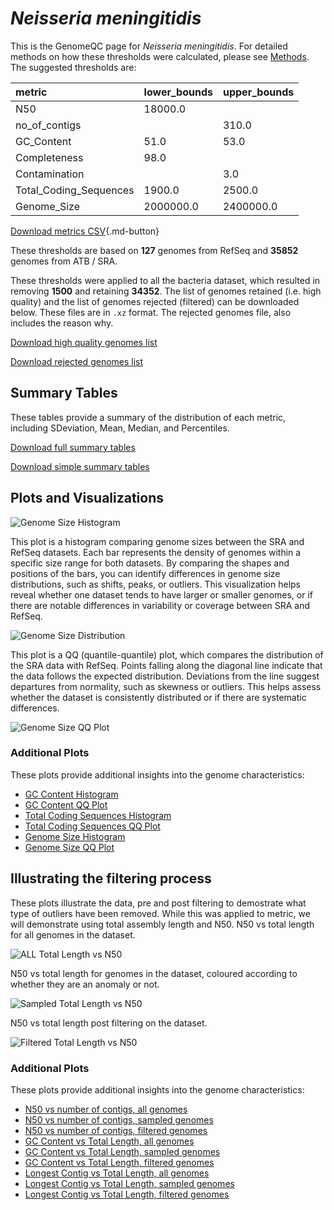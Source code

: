# *Neisseria meningitidis*

This is the GenomeQC page for *Neisseria meningitidis*. For detailed methods on how these thresholds were calculated, please see [Methods](../../methods.md).
The suggested thresholds are: 

| metric                 | lower_bounds   | upper_bounds   |
|:-----------------------|:---------------|:---------------|
| N50                    | 18000.0        |                |
| no_of_contigs          |                | 310.0          |
| GC_Content             | 51.0           | 53.0           |
| Completeness           | 98.0           |                |
| Contamination          |                | 3.0            |
| Total_Coding_Sequences | 1900.0         | 2500.0         |
| Genome_Size            | 2000000.0      | 2400000.0      |

[Download metrics CSV](Neisseria_meningitidis_metrics.csv){.md-button}


These thresholds are based on **127** genomes from RefSeq and **35852** genomes from ATB / SRA.

These thresholds were applied to all the bacteria dataset, which resulted in removing **1500** and retaining **34352**.
The list of genomes retained (i.e. high quality) and the list of genomes rejected (filtered) can be downloaded below. These files are in `.xz` format. The rejected genomes file, also includes the reason why.

[Download high quality genomes list](Neisseria_meningitidis_high_quality_genomes.csv.xz)


[Download rejected genomes list](Neisseria_meningitidis_filtered_out_genomes.csv.xz)



## Summary Tables
These tables provide a summary of the distribution of each metric, including SDeviation, Mean, Median, and Percentiles.

[Download full summary tables](summary.csv)

[Download simple summary tables](selected_summary.csv)

## Plots and Visualizations

![Genome Size Histogram](Genome_Size_refseq_histogram_kde.png)

This plot is a histogram comparing genome sizes between the SRA and RefSeq datasets. Each bar represents the density of genomes within a specific size range for both datasets. By comparing the shapes and positions of the bars, you can identify differences in genome size distributions, such as shifts, peaks, or outliers. This visualization helps reveal whether one dataset tends to have larger or smaller genomes, or if there are notable differences in variability or coverage between SRA and RefSeq.

![Genome Size Distribution](Genome_Size_refseq_histogram_kde.png)

This plot is a QQ (quantile-quantile) plot, which compares the distribution of the SRA data with RefSeq. Points falling along the diagonal line indicate that the data follows the expected distribution. Deviations from the line suggest departures from normality, such as skewness or outliers. This helps assess whether the dataset is consistently distributed or if there are systematic differences.

![Genome Size QQ Plot](Genome_Size_refseq_qqplot.png)

### Additional Plots

These plots provide additional insights into the genome characteristics:

- [GC Content Histogram](GC_Content_refseq_histogram_kde.png)
- [GC Content QQ Plot](GC_Content_refseq_qqplot.png)
- [Total Coding Sequences Histogram](Total_Coding_Sequences_refseq_histogram_kde.png)
- [Total Coding Sequences QQ Plot](Total_Coding_Sequences_refseq_qqplot.png)
- [Genome Size Histogram](Genome_Size_refseq_histogram_kde.png)
- [Genome Size QQ Plot](Genome_Size_refseq_qqplot.png)
## Illustrating the filtering process
These plots illustrate the data, pre and post filtering to demostrate what type of outliers have been removed. While this was applied to metric, we will demonstrate using total assembly length and N50.
N50 vs total length for all genomes in the dataset.

![ALL Total Length vs N50](Neisseria_meningitidis_all_total_length_N50.png)

N50 vs total length for genomes in the dataset, coloured according to whether they are an anomaly or not.

![Sampled Total Length vs N50](Neisseria_meningitidis_sample_total_length_N50.png)

N50 vs total length post filtering on the dataset.

![Filtered Total Length vs N50](Neisseria_meningitidis_filt_total_length_N50.png)

### Additional Plots

These plots provide additional insights into the genome characteristics:

- [N50 vs number of contigs, all genomes](Neisseria_meningitidis_all_N50_number.png)
- [N50 vs number of contigs, sampled genomes](Neisseria_meningitidis_sample_N50_number.png)
- [N50 vs number of contigs, filtered genomes](Neisseria_meningitidis_filt_N50_number.png)
- [GC Content vs Total Length, all genomes](Neisseria_meningitidis_all_total_length_GC_Content.png)
- [GC Content vs Total Length, sampled genomes](Neisseria_meningitidis_sample_total_length_GC_Content.png)
- [GC Content vs Total Length, filtered genomes](Neisseria_meningitidis_filt_total_length_GC_Content.png)
- [Longest Contig vs Total Length, all genomes](Neisseria_meningitidis_all_total_length_longest.png)
- [Longest Contig vs Total Length, sampled genomes](Neisseria_meningitidis_sample_total_length_longest.png)
- [Longest Contig vs Total Length, filtered genomes](Neisseria_meningitidis_filt_total_length_longest.png)
